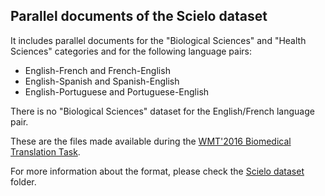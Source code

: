 
## Parallel documents of the Scielo dataset

It includes parallel documents for the "Biological Sciences" and "Health Sciences" categories and for the following language pairs:

- English-French and French-English
- English-Spanish and Spanish-English
- English-Portuguese and Portuguese-English

There is no "Biological Sciences" dataset for the English/French language pair.

These are the files made available during the [WMT'2016 Biomedical Translation Task](http://www.statmt.org/wmt16/biomedical-translation-task.html).

For more information about the format, please check the [Scielo dataset](http://github.com/biomedical-translation-corpora/scielo) folder.
